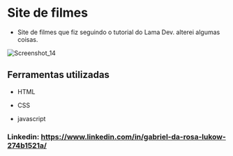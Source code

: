 
# Site de filmes
* Site de filmes que fiz seguindo o tutorial do Lama Dev. alterei algumas coisas.

![Screenshot_14](https://github.com/GabrielRosaLukow/Movies-site/assets/98065647/260a49f4-acfd-40be-b5e2-5d4f25afc625)


## Ferramentas utilizadas

* HTML

* CSS

* javascript

### Linkedin: https://www.linkedin.com/in/gabriel-da-rosa-lukow-274b1521a/
